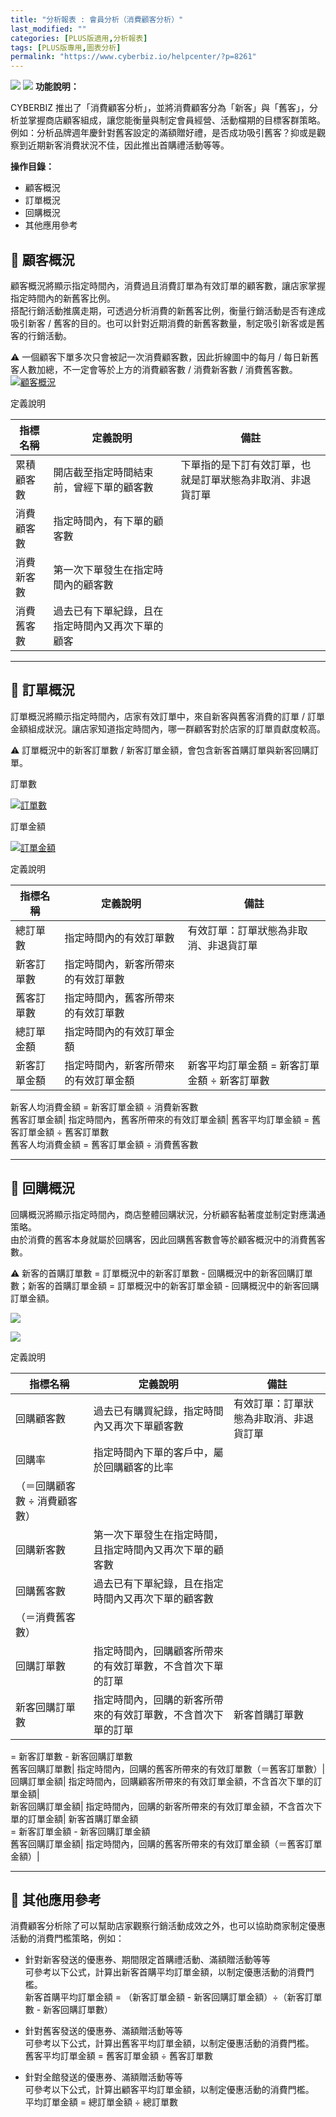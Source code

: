 ```yaml
---
title: "分析報表 : 會員分析（消費顧客分析）"
last_modified: ""
categories: [PLUS版適用,分析報表]
tags: [PLUS版專用,圖表分析]
permalink: "https://www.cyberbiz.io/helpcenter/?p=8261"
---
```


![](https://www.cyberbiz.io/helpcenter/wp-content/uploads/一般版1.png)
![](https://www.cyberbiz.io/helpcenter/wp-content/uploads/PLUS版3.png)
**功能說明：**  

CYBERBIZ 推出了「消費顧客分析」，並將消費顧客分為「新客」與「舊客」，分析並掌握商店顧客組成，讓您能衡量與制定會員經營、活動檔期的目標客群策略。  
例如：分析品牌週年慶針對舊客設定的滿額贈好禮，是否成功吸引舊客？抑或是觀察到近期新客消費狀況不佳，因此推出首購禮活動等等。



**操作目錄：**

* 顧客概況
* 訂單概況
* 回購概況
* 其他應用參考

## 📌 顧客概況



顧客概況將顯示指定時間內，消費過且消費訂單為有效訂單的顧客數，讓店家掌握指定時間內的新舊客比例。  
搭配行銷活動推廣走期，可透過分析消費的新舊客比例，衡量行銷活動是否有達成吸引新客 /
舊客的目的。也可以針對近期消費的新舊客數量，制定吸引新客或是舊客的行銷活動。


⚠️ 一個顧客下單多次只會被記一次消費顧客數，因此折線圖中的每月 / 每日新舊客人數加總，不一定會等於上方的消費顧客數 / 消費新客數 / 消費舊客數。  
[![顧客概況](https://www.cyberbiz.io/support/wp-content/uploads/分析報表-會員分析（消費顧客分析）01.png)](https://www.cyberbiz.io/support/wp-content/uploads/分析報表-會員分析（消費顧客分析）01.png)

定義說明

指標名稱| 定義說明| 備註  
---|---|---  
累積顧客數| 開店截至指定時間結束前，曾經下單的顧客數| 下單指的是下訂有效訂單，也就是訂單狀態為非取消、非退貨訂單  
消費顧客數| 指定時間內，有下單的顧客數|  
消費新客數| 第一次下單發生在指定時間內的顧客數|  
消費舊客數| 過去已有下單紀錄，且在指定時間內又再次下單的顧客|  

* * *



## 📌 訂單概況



訂單概況將顯示指定時間內，店家有效訂單中，來自新客與舊客消費的訂單 / 訂單金額組成狀況。讓店家知道指定時間內，哪一群顧客對於店家的訂單貢獻度較高。


⚠️ 訂單概況中的新客訂單數 / 新客訂單金額，會包含新客首購訂單與新客回購訂單。  


訂單數

[![訂單數](https://www.cyberbiz.io/support/wp-content/uploads/分析報表-會員分析（消費顧客分析）02.png)](https://www.cyberbiz.io/support/wp-content/uploads/分析報表-會員分析（消費顧客分析）02.png)

訂單金額

[![訂單金額](https://www.cyberbiz.io/support/wp-content/uploads/分析報表-會員分析（消費顧客分析）03.png)](https://www.cyberbiz.io/support/wp-content/uploads/分析報表-會員分析（消費顧客分析）03.png)

定義說明

指標名稱| 定義說明| 備註  
---|---|---  
總訂單數| 指定時間內的有效訂單數| 有效訂單：訂單狀態為非取消、非退貨訂單  
新客訂單數| 指定時間內，新客所帶來的有效訂單數|  
舊客訂單數| 指定時間內，舊客所帶來的有效訂單數|  
總訂單金額| 指定時間內的有效訂單金額|  
新客訂單金額| 指定時間內，新客所帶來的有效訂單金額| 新客平均訂單金額 = 新客訂單金額 ÷ 新客訂單數  
新客人均消費金額 = 新客訂單金額 ÷ 消費新客數  
舊客訂單金額| 指定時間內，舊客所帶來的有效訂單金額| 舊客平均訂單金額 = 舊客訂單金額 ÷ 舊客訂單數  
舊客人均消費金額 = 舊客訂單金額 ÷ 消費舊客數  

* * *



## 📌 回購概況



回購概況將顯示指定時間內，商店整體回購狀況，分析顧客黏著度並制定對應溝通策略。  
由於消費的舊客本身就屬於回購客，因此回購舊客數會等於顧客概況中的消費舊客數。


⚠️ 新客的首購訂單數 = 訂單概況中的新客訂單數 - 回購概況中的新客回購訂單數；新客的首購訂單金額 = 訂單概況中的新客訂單金額 -
回購概況中的新客回購訂單金額。  


[![](https://www.cyberbiz.io/support/wp-content/uploads/分析報表-會員分析（消費顧客分析）04.png)](https://www.cyberbiz.io/support/wp-content/uploads/分析報表-會員分析（消費顧客分析）04.png)

[![](https://www.cyberbiz.io/support/wp-content/uploads/分析報表-會員分析（消費顧客分析）05.png)](https://www.cyberbiz.io/support/wp-content/uploads/分析報表-會員分析（消費顧客分析）05.png)

定義說明

指標名稱| 定義說明| 備註  
---|---|---  
回購顧客數| 過去已有購買紀錄，指定時間內又再次下單顧客數| 有效訂單：訂單狀態為非取消、非退貨訂單  
回購率| 指定時間內下單的客戶中，屬於回購顧客的比率  
（＝回購顧客數 ÷ 消費顧客數）|  
回購新客數| 第一次下單發生在指定時間，且指定時間內又再次下單的顧客數|  
回購舊客數| 過去已有下單紀錄，且在指定時間內又再次下單的顧客數  
（＝消費舊客數）|  
回購訂單數| 指定時間內，回購顧客所帶來的有效訂單數，不含首次下單的訂單|  
新客回購訂單數| 指定時間內，回購的新客所帶來的有效訂單數，不含首次下單的訂單| 新客首購訂單數  
= 新客訂單數 - 新客回購訂單數  
舊客回購訂單數| 指定時間內，回購的舊客所帶來的有效訂單數（＝舊客訂單數）|  
回購訂單金額| 指定時間內，回購顧客所帶來的有效訂單金額，不含首次下單的訂單金額|  
新客回購訂單金額| 指定時間內，回購的新客所帶來的有效訂單金額，不含首次下單的訂單金額| 新客首購訂單金額  
= 新客訂單金額 - 新客回購訂單金額  
舊客回購訂單金額| 指定時間內，回購的舊客所帶來的有效訂單金額（＝舊客訂單金額）|  

* * *



## 📌 其他應用參考


消費顧客分析除了可以幫助店家觀察行銷活動成效之外，也可以協助商家制定優惠活動的消費門檻策略，例如：  


* 針對新客發送的優惠券、期間限定首購禮活動、滿額贈活動等等  
可參考以下公式，計算出新客首購平均訂單金額，以制定優惠活動的消費門檻。  
新客首購平均訂單金額 = （新客訂單金額 - 新客回購訂單金額）÷（新客訂單數 - 新客回購訂單數）



* 針對舊客發送的優惠券、滿額贈活動等等  
可參考以下公式，計算出舊客平均訂單金額，以制定優惠活動的消費門檻。  
舊客平均訂單金額 = 舊客訂單金額 ÷ 舊客訂單數



* 針對全館發送的優惠券、滿額贈活動等等  
可參考以下公式，計算出顧客平均訂單金額，以制定優惠活動的消費門檻。  
平均訂單金額 = 總訂單金額 ÷ 總訂單數


